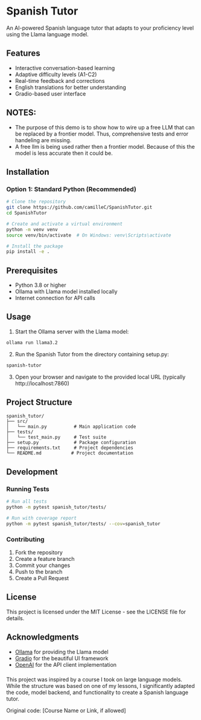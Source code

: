 # Spanish Tutor

An AI-powered Spanish language tutor that adapts to your proficiency level using the Llama language model.

## Features

- Interactive conversation-based learning
- Adaptive difficulty levels (A1-C2)
- Real-time feedback and corrections
- English translations for better understanding
- Gradio-based user interface

## NOTES:
- The purpose of this demo is to show how to wire up a free LLM that can be replaced by a frontier model.
   Thus, comprehensive tests and error handeling are missing.
- A free llm is being used rather then a frontier model. Because of this the model is less accurate then it could be. 

## Installation

### Option 1: Standard Python (Recommended)

```bash
# Clone the repository
git clone https://github.com/camilleC/SpanishTutor.git
cd SpanishTutor

# Create and activate a virtual environment
python -m venv venv
source venv/bin/activate  # On Windows: venv\Scripts\activate

# Install the package
pip install -e .
```

## Prerequisites

- Python 3.8 or higher
- Ollama with Llama model installed locally
- Internet connection for API calls

## Usage

1. Start the Ollama server with the Llama model:
```bash
ollama run llama3.2
```

2. Run the Spanish Tutor from the directory containing setup.py:
```bash
spanish-tutor
```

3. Open your browser and navigate to the provided local URL (typically http://localhost:7860)

## Project Structure

```
spanish_tutor/
├── src/
│   └── main.py          # Main application code
├── tests/
│   └── test_main.py     # Test suite
├── setup.py             # Package configuration
├── requirements.txt     # Project dependencies
└── README.md           # Project documentation
```

## Development

### Running Tests

```bash
# Run all tests
python -m pytest spanish_tutor/tests/

# Run with coverage report
python -m pytest spanish_tutor/tests/ --cov=spanish_tutor
```

### Contributing

1. Fork the repository
2. Create a feature branch
3. Commit your changes
4. Push to the branch
5. Create a Pull Request

## License

This project is licensed under the MIT License - see the LICENSE file for details.

## Acknowledgments

- [Ollama](https://ollama.ai/) for providing the Llama model
- [Gradio](https://gradio.app/) for the beautiful UI framework
- [OpenAI](https://openai.com/) for the API client implementation

###
This project was inspired by a course I took on large language models. 
While the structure was based on one of my lessons, I significantly adapted the code, 
model backend, and functionality to create a Spanish language tutor.

Original code: [Course Name or Link, if allowed]